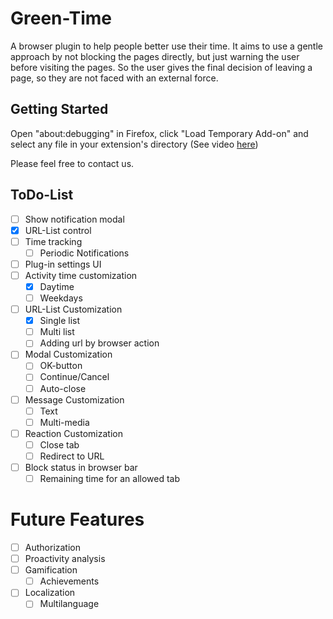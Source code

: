 # Green-Time
A browser plugin to help people better use their time. It aims to use a gentle approach by not blocking the pages directly, but just warning the user before visiting the pages. So the user gives the final decision of leaving a page, so they are not faced with an external force.

## Getting Started

Open "about:debugging" in Firefox, click "Load Temporary Add-on" and select any file in your extension's directory (See video [here](https://www.youtube.com/watch?v=cer9EUKegG4))

Please feel free to contact us.

## ToDo-List


- [ ] Show notification modal
- [X] URL-List control
- [ ] Time tracking
  - [ ] Periodic Notifications
- [ ] Plug-in settings UI
- [ ] Activity time customization
  - [X] Daytime
  - [ ] Weekdays
- [ ] URL-List Customization
  - [X] Single list
  - [ ] Multi list
  - [ ] Adding url by browser action
- [ ] Modal Customization
  - [ ] OK-button
  - [ ] Continue/Cancel
  - [ ] Auto-close
- [ ] Message Customization
  - [ ] Text
  - [ ] Multi-media
- [ ] Reaction Customization
  - [ ] Close tab
  - [ ] Redirect to URL
- [ ] Block status in browser bar
  - [ ] Remaining time for an allowed tab

# Future Features

- [ ] Authorization
- [ ] Proactivity analysis
- [ ] Gamification
  - [ ] Achievements
- [ ] Localization
  - [ ] Multilanguage
